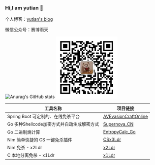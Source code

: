 ### Hi,I am yutian 👋
个人博客：[yutian's blog](https://yutianqaq.github.io/)

微信公众号：赛博雨天


![Anurag's GitHub stats](https://github-readme-stats.vercel.app/api?username=yutianqaq&hide=contribs,prs,issues&show_icons=true&theme=radical)
<img src="yutian4060.jpg" alt="wechat" width="200" height="200">


| 工具名称                                      | 项目链接                                        |
| ------------------------------------------ | -------------------------------------------- |
| Spring Boot 可定制的、在线免杀平台               | [AVEvasionCraftOnline](https://github.com/yutianqaq/AVEvasionCraftOnline) |
| Go 多种Shellcode加密方式并自动生成解密方式      | [Supernova_CN](https://github.com/yutianqaq/Supernova_CN) |
| Go 二进制熵计算                               | [EntropyCalc_Go](https://github.com/yutianqaq/EntropyCalc_Go) |
| Nim 简单快捷的 CS 一键免杀插件                   | [CSx3Ldr](https://github.com/yutianqaq/CSx3Ldr)      |
| Nim 免杀 - x2Ldr                              | [x2Ldr](https://github.com/yutianqaq/x2Ldr)         |
| C 本地分离免杀 - x1Ldr                         | [x1Ldr](https://github.com/yutianqaq/x1Ldr)         |


<!--
[Nim 简单快捷的 CS 一键免杀插件](https://github.com/yutianqaq/CSx3Ldr) - [Spring Boot 可定制的、在线免杀平台](https://github.com/yutianqaq/AVEvasionCraftOnline)

[Nim 免杀 - x2Ldr](https://github.com/yutianqaq/x2Ldr) - [C 本地分离免杀 - x1Ldr](https://github.com/yutianqaq/x1Ldr)

[Go 多种Shellcode加密方式并自动生成解密方式](https://github.com/yutianqaq/Supernova_CN) - [Go 二进制熵计算](https://github.com/yutianqaq/EntropyCalc_Go)

**yutianqaq/yutianqaq** is a ✨ _special_ ✨ repository because its `README.md` (this file) appears on your GitHub profile.

Here are some ideas to get you started:

- 🔭 I’m currently working on ...
- 🌱 I’m currently learning ...
- 👯 I’m looking to collaborate on ...
- 🤔 I’m looking for help with ...
- 💬 Ask me about ...
- 📫 How to reach me: ytian233@163.com
- 😄 Pronouns: ...
- ⚡ Fun fact: ...
-->
